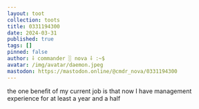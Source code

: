 ```yaml
---
layout: toot
collection: toots
title: 0331194300
date: 2024-03-31
published: true
tags: []
pinned: false
author: ⸸ commander ░ nova ⸸ :~$
avatar: /img/avatar/daemon.jpeg
mastodon: https://mastodon.online/@cmdr_nova/0331194300
---
```


the one benefit of my current job is that now I have management experience for at least a year and a half
